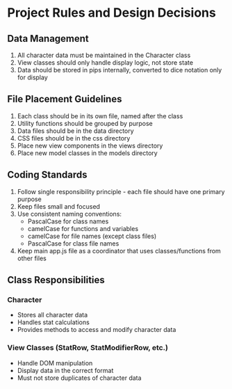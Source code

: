 # Project Rules and Design Decisions

## Data Management
1. All character data must be maintained in the Character class
2. View classes should only handle display logic, not store state
3. Data should be stored in pips internally, converted to dice notation only for display

## File Placement Guidelines
1. Each class should be in its own file, named after the class
2. Utility functions should be grouped by purpose
3. Data files should be in the data directory
4. CSS files should be in the css directory
5. Place new view components in the views directory
6. Place new model classes in the models directory

## Coding Standards
1. Follow single responsibility principle - each file should have one primary purpose
2. Keep files small and focused
3. Use consistent naming conventions:
   - PascalCase for class names
   - camelCase for functions and variables
   - camelCase for file names (except class files)
   - PascalCase for class file names
4. Keep main app.js file as a coordinator that uses classes/functions from other files

## Class Responsibilities
### Character
- Stores all character data
- Handles stat calculations
- Provides methods to access and modify character data

### View Classes (StatRow, StatModifierRow, etc.)
- Handle DOM manipulation
- Display data in the correct format
- Must not store duplicates of character data
